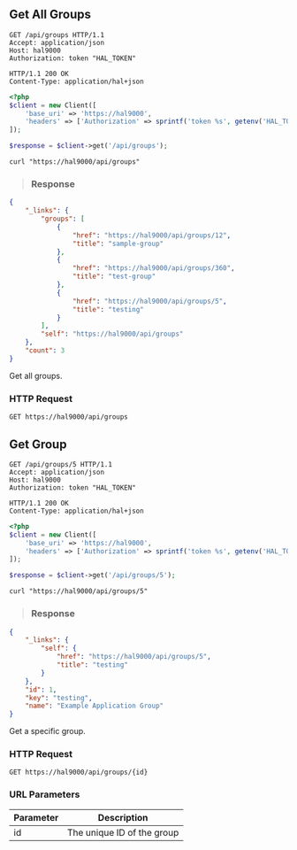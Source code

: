 ## Get All Groups

```http
GET /api/groups HTTP/1.1
Accept: application/json
Host: hal9000
Authorization: token "HAL_TOKEN"
```

``` http
HTTP/1.1 200 OK
Content-Type: application/hal+json
```

```php
<?php
$client = new Client([
    'base_uri' => 'https://hal9000',
    'headers' => ['Authorization' => sprintf('token %s', getenv('HAL_TOKEN'))]
]);

$response = $client->get('/api/groups');
```

```shell
curl "https://hal9000/api/groups"
```

> ### Response

```json
{
    "_links": {
        "groups": [
            {
                "href": "https://hal9000/api/groups/12",
                "title": "sample-group"
            },
            {
                "href": "https://hal9000/api/groups/360",
                "title": "test-group"
            },
            {
                "href": "https://hal9000/api/groups/5",
                "title": "testing"
            }
        ],
        "self": "https://hal9000/api/groups"
    },
    "count": 3
}
```

Get all groups.

### HTTP Request

`GET https://hal9000/api/groups`

## Get Group

```http
GET /api/groups/5 HTTP/1.1
Accept: application/json
Host: hal9000
Authorization: token "HAL_TOKEN"
```

``` http
HTTP/1.1 200 OK
Content-Type: application/hal+json
```

```php
<?php
$client = new Client([
    'base_uri' => 'https://hal9000',
    'headers' => ['Authorization' => sprintf('token %s', getenv('HAL_TOKEN'))]
]);

$response = $client->get('/api/groups/5');
```

```shell
curl "https://hal9000/api/groups/5"
```

> ### Response

```json
{
    "_links": {
        "self": {
            "href": "https://hal9000/api/groups/5",
            "title": "testing"
        }
    },
    "id": 1,
    "key": "testing",
    "name": "Example Application Group"
}
```

Get a specific group.

### HTTP Request

`GET https://hal9000/api/groups/{id}`

### URL Parameters

Parameter   | Description
----------- | -----------
id          | The unique ID of the group
